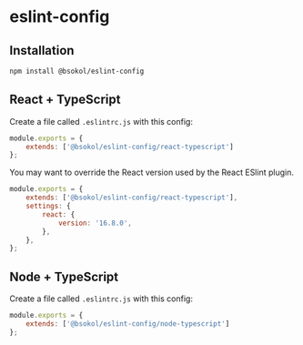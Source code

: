 eslint-config
=============

Installation
------------

```bash
npm install @bsokol/eslint-config
```

React + TypeScript
------------------

Create a file called `.eslintrc.js` with this config:

```javascript
module.exports = {
    extends: ['@bsokol/eslint-config/react-typescript']
};
```

You may want to override the React version used by the React ESlint plugin.

```javascript
module.exports = {
    extends: ['@bsokol/eslint-config/react-typescript'],
    settings: {
        react: {
            version: '16.8.0',
        },
    },
};
```

Node + TypeScript
-----------------

Create a file called `.eslintrc.js` with this config:

```javascript
module.exports = {
    extends: ['@bsokol/eslint-config/node-typescript']
};
```